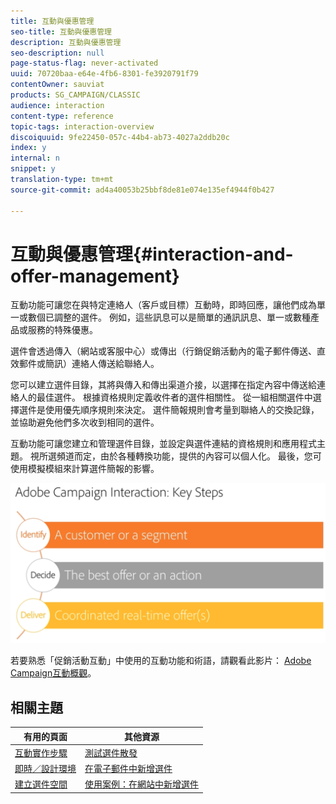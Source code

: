 ```yaml
---
title: 互動與優惠管理
seo-title: 互動與優惠管理
description: 互動與優惠管理
seo-description: null
page-status-flag: never-activated
uuid: 70720baa-e64e-4fb6-8301-fe3920791f79
contentOwner: sauviat
products: SG_CAMPAIGN/CLASSIC
audience: interaction
content-type: reference
topic-tags: interaction-overview
discoiquuid: 9fe22450-057c-44b4-ab73-4027a2ddb20c
index: y
internal: n
snippet: y
translation-type: tm+mt
source-git-commit: ad4a40053b25bbf8de81e074e135ef4944f0b427

---
```



# 互動與優惠管理{#interaction-and-offer-management}

互動功能可讓您在與特定連絡人（客戶或目標）互動時，即時回應，讓他們成為單一或數個已調整的選件。 例如，這些訊息可以是簡單的通訊訊息、單一或數種產品或服務的特殊優惠。

選件會透過傳入（網站或客服中心）或傳出（行銷促銷活動內的電子郵件傳送、直效郵件或簡訊）連絡人傳送給聯絡人。

您可以建立選件目錄，其將與傳入和傳出渠道介接，以選擇在指定內容中傳送給連絡人的最佳選件。 根據資格規則定義收件者的選件相關性。 從一組相關選件中選擇選件是使用優先順序規則來決定。 選件簡報規則會考量到聯絡人的交換記錄，並協助避免他們多次收到相同的選件。

互動功能可讓您建立和管理選件目錄，並設定與選件連結的資格規則和應用程式主題。 視所選頻道而定，由於各種轉換功能，提供的內容可以個人化。 最後，您可使用模擬模組來計算選件簡報的影響。

![](assets/Offermgt2.png)

若要熟悉「促銷活動互動」中使用的互動功能和術語，請觀看此影片： [Adobe Campaign互動概觀](https://helpx.adobe.com/campaign/classic/how-to/acs-overview.html?playlist=/ccx/v1/collection/product/campaign/classic/segment/digital-marketers/explevel/intermediate/applaunch/get-started/collection.ccx.js&amp;ref=helpx.adobe.com)。

## 相關主題

| 有用的頁面 | 其他資源 |
|---|---|
| [互動實作步驟](../../interaction/using/implementation-steps.md) | [測試選件散發](../../interaction/using/about-offers-simulation.md) |
| [即時／設計環境](../../interaction/using/live-design-environments.md) | [在電子郵件中新增選件](../../interaction/using/integrating-an-offer-via-the-wizard.md) |
| [建立選件空間](../../interaction/using/creating-offer-spaces.md) | [使用案例：在網站中新增選件](../../interaction/using/offers-on-an-inbound-channel.md) |